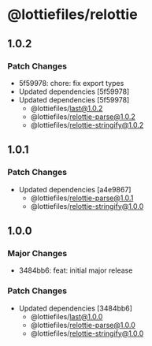 # @lottiefiles/relottie

## 1.0.2

### Patch Changes

- 5f59978: chore: fix export types
- Updated dependencies [5f59978]
- Updated dependencies [5f59978]
  - @lottiefiles/last@1.0.2
  - @lottiefiles/relottie-parse@1.0.2
  - @lottiefiles/relottie-stringify@1.0.2

## 1.0.1

### Patch Changes

- Updated dependencies [a4e9867]
  - @lottiefiles/relottie-parse@1.0.1
  - @lottiefiles/relottie-stringify@1.0.0

## 1.0.0

### Major Changes

- 3484bb6: feat: initial major release

### Patch Changes

- Updated dependencies [3484bb6]
  - @lottiefiles/last@1.0.0
  - @lottiefiles/relottie-parse@1.0.0
  - @lottiefiles/relottie-stringify@1.0.0
